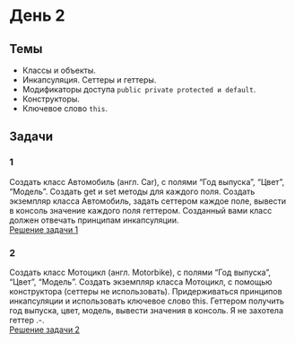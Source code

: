 # День 2

## Темы
- Классы и объекты.
- Инкапсуляция. Сеттеры и геттеры.
- Модификаторы доступа `public private protected и default`.
- Конструкторы.
- Ключевое слово `this`.

## Задачи
### 1 
Создать класс Автомобиль (англ. Car), с полями “Год выпуска”, “Цвет”, “Модель”.
Создать get и set методы для каждого поля. Создать экземпляр класса Автомобиль,
задать сеттером каждое поле, вывести в консоль значение каждого поля геттером.
Созданный вами класс должен отвечать принципам инкапсуляции.<br>
[Решение задачи 1](task_01/task_01.java)

### 2 
Создать класс Мотоцикл (англ. Motorbike), с полями “Год выпуска”, “Цвет”,
“Модель”. Создать экземпляр класса Мотоцикл, с помощью конструктора (сеттеры не
использовать). Придерживаться принципов инкапсуляции и использовать ключевое
слово this. Геттером получить год выпуска, цвет, модель, вывести значения в
консоль.
Я не захотела геттер .-.<br>
[Решение задачи 2](task_02/task_02.java)
